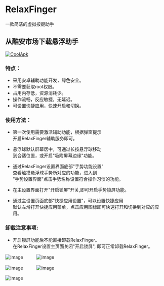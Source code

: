 # RelaxFinger
一款简洁的虚拟按键助手

## 从酷安市场下载悬浮助手
[![CoolApk](https://github.com/fg607/RelaxFinger/blob/master/coolapk_logo.png)](https://www.coolapk.com/apk/com.hardwork.fg607.relaxfinger)

### 特点：
- 采用安卓辅助功能开发，绿色安全。
- 不需要获取root权限。
- 占用内存低，资源消耗少。
- 操作流畅，反应敏捷，无延迟。
- 可设置快捷应用，快速开启和切换。


### 使用方法：
- 第一次使用需要激活辅助功能，根据弹窗提示  
  开启RelaxFinger辅助服务即可。

- 悬浮球默认屏幕居中，可通过长按悬浮球移动  
  到合适位置，或开启"吸附屏幕边缘"功能。

- 通过RelaxFinger设置界面底部"手势功能设置"  
  查看触摸悬浮球手势所对应的功能，进入到  
  "手势设置界面"点击手势名称设置符合操作习惯的功能。

- 在主设置界面打开"开启锁屏"开关,即可开启手势锁屏功能。

- 通过主设置页面底部"快捷应用设置"，可以设置快捷应用  
  默认左滑打开快捷应用菜单，点击应用图标即可快速打开和切换到对应的应用。

### 卸载注意事项:
- 开启锁屏功能后不能直接卸载RelaxFinger。  
  在RelaxFinger设置主页面关闭"开启锁屏", 即可正常卸载RelaxFinger。  
 

![image](https://github.com/fg607/RelaxFinger/blob/master/screenshot4.png)　　　![image](https://github.com/fg607/RelaxFinger/blob/master/screenshot1.png)

![image](https://github.com/fg607/RelaxFinger/blob/master/screenshot5.png)　　　![image](https://github.com/fg607/RelaxFinger/blob/master/screenshot2.png)

![image](https://github.com/fg607/RelaxFinger/blob/master/screenshot3.png)

